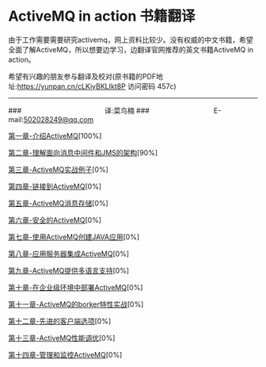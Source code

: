 ActiveMQ in action 书籍翻译
===========================
由于工作需要需要研究activemq，网上资料比较少。没有权威的中文书籍，希望全面了解ActiveMQ，所以想要边学习，边翻译官网推荐的英文书籍ActiveMQ in action。

希望有兴趣的朋友参与翻译及校对(原书籍的PDF地址:https://yunpan.cn/cLKiyBKLIkt8P  访问密码 457c)
****
###　　　　　　　　　　　　译:菜鸟楠
###　　　　　　　　　 E-mail:502028249@qq.com


[第一章-介绍ActiveMQ](./介绍消息传递和ActiveMQ/第一章-介绍ActiveMQ.md)[100%]

[第二章-理解面向消息中间件和JMS的架构](./介绍消息传递和ActiveMQ/第二章-理解面向消息中间件和JMS的架构.md)[90%]

[第三章-ActiveMQ实战例子](./介绍消息传递和ActiveMQ/第三章-ActiveMQ实战例子.md)[0%]

[第四章-链接到ActiveMQ](./配置标准的ActiveMQ组件/第四章-链接到ActiveMQ.md)[0%]

[第五章-ActiveMQ消息存储](./配置标准的ActiveMQ组件/第五章-ActiveMQ消息存储.md)[0%]

[第六章-安全的ActiveMQ](./配置标准的ActiveMQ组件/第六章-安全的ActiveMQ.md)[0%]

[第七章-使用ActiveMQ创建JAVA应用](./使用ActiveMQ构建消息应用/第七章-使用ActiveMQ创建JAVA应用.md)[0%]

[第八章-应用服务器集成ActiveMQ](./使用ActiveMQ构建消息应用/第八章-应用服务器集成ActiveMQ.md)[0%]

[第九章-ActiveMQ提供多语言支持](./使用ActiveMQ构建消息应用/第九章-ActiveMQ提供多语言支持.md)[0%]

[第十章-在企业级环境中部署ActiveMQ](./ActiveMQ先进的特性/第十章-在企业级环境中部署ActiveMQ.md)[0%]

[第十一章-ActiveMQ的borker特性实战](./ActiveMQ先进的特性/第十一章-ActiveMQ的borker特性实战.md)[0%]

[第十二章-先进的客户端选项](./ActiveMQ先进的特性/第十二章-先进的客户端选项.md)[0%]

[第十三章-ActiveMQ性能调优](./ActiveMQ先进的特性/第十三章-ActiveMQ性能调优.md)[0%]

[第十四章-管理和监控ActiveMQ](./ActiveMQ先进的特性/第十四章-管理和监控ActiveMQ.md)[0%]
